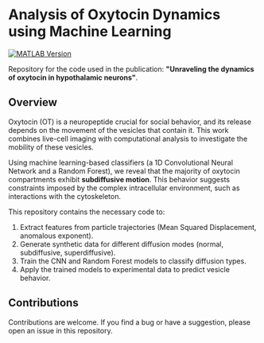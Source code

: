 # Analysis of Oxytocin Dynamics using Machine Learning

[![MATLAB Version](https://img.shields.io/badge/MATLAB-R2020a%2B-orange.svg)](https://www.mathworks.com/products/matlab.html)

Repository for the code used in the publication: **"Unraveling the dynamics of oxytocin in hypothalamic neurons"**.

## Overview

Oxytocin (OT) is a neuropeptide crucial for social behavior, and its release depends on the movement of the vesicles that contain it. This work combines live-cell imaging with computational analysis to investigate the mobility of these vesicles.

Using machine learning-based classifiers (a 1D Convolutional Neural Network and a Random Forest), we reveal that the majority of oxytocin compartments exhibit **subdiffusive motion**. This behavior suggests constraints imposed by the complex intracellular environment, such as interactions with the cytoskeleton.

This repository contains the necessary code to:
1.  Extract features from particle trajectories (Mean Squared Displacement, anomalous exponent).
2.  Generate synthetic data for different diffusion modes (normal, subdiffusive, superdiffusive).
3.  Train the CNN and Random Forest models to classify diffusion types.
4.  Apply the trained models to experimental data to predict vesicle behavior.

## Contributions

Contributions are welcome. If you find a bug or have a suggestion, please open an issue in this repository.
